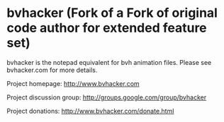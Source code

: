 bvhacker (Fork of a Fork of original code author for extended feature set)
========

bvhacker is the notepad equivalent for bvh animation files. Please see bvhacker.com for more details.

Project homepage: http://www.bvhacker.com

Project discussion group: http://groups.google.com/group/bvhacker

Project donations: http://www.bvhacker.com/donate.html
